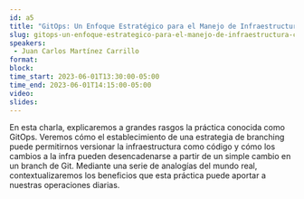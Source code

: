 ```yaml
---
id: a5
title: "GitOps: Un Enfoque Estratégico para el Manejo de Infraestructura como Código"
slug: gitops-un-enfoque-estrategico-para-el-manejo-de-infraestructura-como-codigo
speakers:
 - Juan Carlos Martínez Carrillo
format: 
block:
time_start: 2023-06-01T13:30:00-05:00
time_end: 2023-06-01T14:15:00-05:00
video:
slides:
---
```


En esta charla, explicaremos a grandes rasgos la práctica conocida como GitOps. Veremos cómo el establecimiento de una estrategia de branching puede permitirnos versionar la infraestructura como código y cómo los cambios a la infra pueden desencadenarse a partir de un simple cambio en un branch de Git. Mediante una serie de analogías del mundo real, contextualizaremos los beneficios que esta práctica puede aportar a nuestras operaciones diarias.
